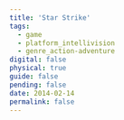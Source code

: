 ```yaml
---
title: 'Star Strike'
tags:
  - game
  - platform_intellivision
  - genre_action-adventure
digital: false
physical: true
guide: false
pending: false
date: 2014-02-14
permalink: false
---
```

